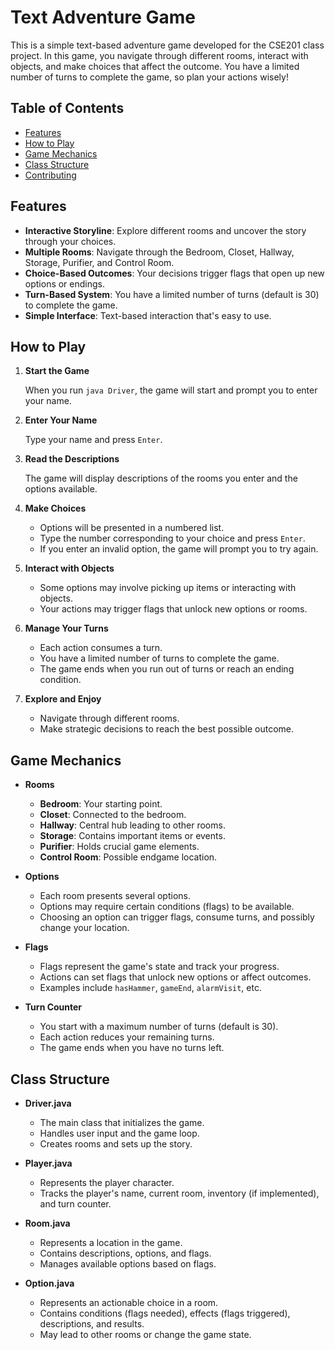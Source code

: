 # Text Adventure Game

This is a simple text-based adventure game developed for the CSE201 class project. In this game, you navigate through different rooms, interact with objects, and make choices that affect the outcome. You have a limited number of turns to complete the game, so plan your actions wisely!

## Table of Contents

- [Features](#features)
- [How to Play](#how-to-play)
- [Game Mechanics](#game-mechanics)
- [Class Structure](#class-structure)
- [Contributing](#contributing)

## Features

- **Interactive Storyline**: Explore different rooms and uncover the story through your choices.
- **Multiple Rooms**: Navigate through the Bedroom, Closet, Hallway, Storage, Purifier, and Control Room.
- **Choice-Based Outcomes**: Your decisions trigger flags that open up new options or endings.
- **Turn-Based System**: You have a limited number of turns (default is 30) to complete the game.
- **Simple Interface**: Text-based interaction that's easy to use.

## How to Play

1. **Start the Game**

   When you run `java Driver`, the game will start and prompt you to enter your name.

2. **Enter Your Name**

   Type your name and press `Enter`.

3. **Read the Descriptions**

   The game will display descriptions of the rooms you enter and the options available.

4. **Make Choices**

   - Options will be presented in a numbered list.
   - Type the number corresponding to your choice and press `Enter`.
   - If you enter an invalid option, the game will prompt you to try again.

5. **Interact with Objects**

   - Some options may involve picking up items or interacting with objects.
   - Your actions may trigger flags that unlock new options or rooms.

6. **Manage Your Turns**

   - Each action consumes a turn.
   - You have a limited number of turns to complete the game.
   - The game ends when you run out of turns or reach an ending condition.

7. **Explore and Enjoy**

   - Navigate through different rooms.
   - Make strategic decisions to reach the best possible outcome.

## Game Mechanics

- **Rooms**

  - **Bedroom**: Your starting point.
  - **Closet**: Connected to the bedroom.
  - **Hallway**: Central hub leading to other rooms.
  - **Storage**: Contains important items or events.
  - **Purifier**: Holds crucial game elements.
  - **Control Room**: Possible endgame location.

- **Options**

  - Each room presents several options.
  - Options may require certain conditions (flags) to be available.
  - Choosing an option can trigger flags, consume turns, and possibly change your location.

- **Flags**

  - Flags represent the game's state and track your progress.
  - Actions can set flags that unlock new options or affect outcomes.
  - Examples include `hasHammer`, `gameEnd`, `alarmVisit`, etc.

- **Turn Counter**

  - You start with a maximum number of turns (default is 30).
  - Each action reduces your remaining turns.
  - The game ends when you have no turns left.

## Class Structure

- **Driver.java**

  - The main class that initializes the game.
  - Handles user input and the game loop.
  - Creates rooms and sets up the story.

- **Player.java**

  - Represents the player character.
  - Tracks the player's name, current room, inventory (if implemented), and turn counter.

- **Room.java**

  - Represents a location in the game.
  - Contains descriptions, options, and flags.
  - Manages available options based on flags.

- **Option.java**

  - Represents an actionable choice in a room.
  - Contains conditions (flags needed), effects (flags triggered), descriptions, and results.
  - May lead to other rooms or change the game state.

